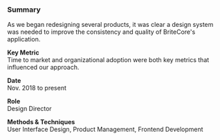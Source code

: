 ### Summary
As we began redesigning several products, it was clear a design system was needed to improve the consistency and quality of BriteCore's application.

**Key Metric**
<br>
Time to market and organizational adoption were both key metrics that influenced our approach.

**Date**
<br>
Nov. 2018 to present

**Role**
<br>
Design Director

**Methods & Techniques**
<br>
User Interface Design, Product Management, Frontend Development